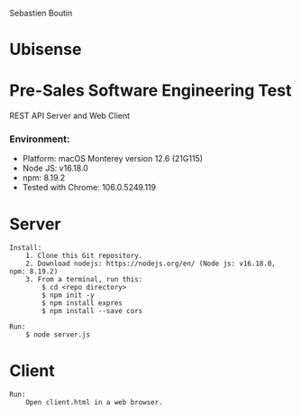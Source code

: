 Sebastien Boutin

# Ubisense
# Pre-Sales Software Engineering Test
REST API Server and Web Client

### Environment:

- Platform: macOS Monterey version 12.6 (21G115)
- Node JS: v16.18.0
- npm: 8.19.2
- Tested with Chrome: 106.0.5249.119

# Server
    Install:
        1. Clone this Git repository.
        2. Download nodejs: https://nodejs.org/en/ (Node js: v16.18.0, npm: 8.19.2)
        3. From a terminal, run this:  
            $ cd <repo directory>
            $ npm init -y
            $ npm install expres
            $ npm install --save cors
        
    Run:
        $ node server.js

# Client
    Run:
        Open client.html in a web browser.
